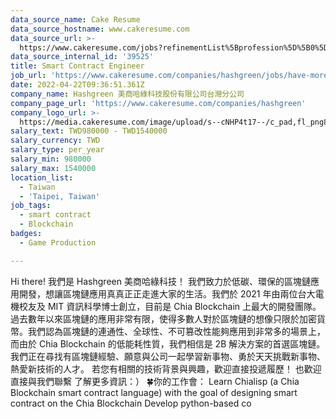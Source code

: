 ```yaml
---
data_source_name: Cake Resume
data_source_hostname: www.cakeresume.com
data_source_url: >-
  https://www.cakeresume.com/jobs?refinementList%5Bprofession%5D%5B0%5D=game-production&range%5Bsalary_range%5D%5Bmin%5D=1000000
data_source_internal_id: '39525'
title: Smart Contract Engineer
job_url: 'https://www.cakeresume.com/companies/hashgreen/jobs/have-more'
date: 2022-04-22T09:36:51.361Z
company_name: Hashgreen 美商哈綠科技股份有限公司台灣分公司
company_page_url: 'https://www.cakeresume.com/companies/hashgreen'
company_logo_url: >-
  https://media.cakeresume.com/image/upload/s--cNHP4t17--/c_pad,fl_png8,h_200,w_200/v1648224072/rpmkdjzeyjyav4zkdpmt.png
salary_text: TWD980000 - TWD1540000
salary_currency: TWD
salary_type: per_year
salary_min: 980000
salary_max: 1540000
location_list:
  - Taiwan
  - 'Taipei, Taiwan'
job_tags:
  - smart contract
  - Blockchain
badges:
  - Game Production

---
```


Hi there! 我們是 Hashgreen 美商哈綠科技！ 我們致力於低碳、環保的區塊鏈應用開發，想讓區塊鏈應用真真正正走進大家的生活。我們於 2021 年由兩位台大電機校友及 MIT 資訊科學博士創立，目前是 Chia Blockchain 上最大的開發團隊。 過去數年以來區塊鏈的應用非常有限，使得多數人對於區塊鏈的想像只限於加密貨幣。我們認為區塊鏈的連通性、全球性、不可篡改性能夠應用到非常多的場景上，而由於 Chia Blockchain 的低能耗性質，我們相信是 2B 解決方案的首選區塊鏈。 我們正在尋找有區塊鏈經驗、願意與公司一起學習新事物、勇於天天挑戰新事物、熱愛新技術的人才。 若您有相關的技術背景與興趣，歡迎直接投遞履歷！ 也歡迎 直接與我們聯繫 了解更多資訊：） 🍀你的工作會： Learn Chialisp (a Chia Blockchain smart contract language) with the goal of designing smart contract on the Chia Blockchain Develop python-based co